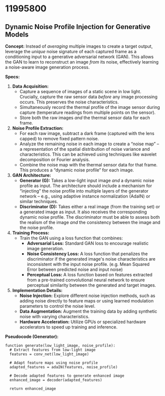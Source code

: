 # 11995800

## Dynamic Noise Profile Injection for Generative Models

**Concept:** Instead of *averaging* multiple images to create a target output, leverage the *unique* noise signature of each captured frame as a conditioning input to a generative adversarial network (GAN). This allows the GAN to learn to reconstruct an image *from* its noise, effectively learning a noise-aware image generation process.

**Specs:**

1.  **Data Acquisition:**
    *   Capture a sequence of images of a static scene in low light. Crucially, capture the raw sensor data *before* any image processing occurs. This preserves the noise characteristics.
    *   Simultaneously record the thermal profile of the image sensor during capture (temperature readings from multiple points on the sensor).
    *   Store both the raw images *and* the thermal sensor data for each frame.
2.  **Noise Profile Extraction:**
    *   For each raw image, subtract a dark frame (captured with the lens capped) to remove fixed pattern noise.
    *   Analyze the remaining noise in each image to create a “noise map” – a representation of the spatial distribution of noise variance and characteristics.  This can be achieved using techniques like wavelet decomposition or Fourier analysis.
    *   Combine the noise map with the thermal sensor data for that frame. This produces a “dynamic noise profile” for each image.
3.  **GAN Architecture:**
    *   **Generator (G):**  Takes a low-light input image *and* a dynamic noise profile as input.  The architecture should include a mechanism for “injecting” the noise profile into multiple layers of the generator network –  e.g., using adaptive instance normalization (AdaIN) or similar techniques.
    *   **Discriminator (D):**  Takes either a real image (from the training set) or a generated image as input. It also receives the corresponding dynamic noise profile. The discriminator must be able to assess both the realism of the image *and* the consistency between the image and the noise profile.
4.  **Training Process:**
    *   Train the GAN using a loss function that combines:
        *   **Adversarial Loss:**  Standard GAN loss to encourage realistic image generation.
        *   **Noise Consistency Loss:** A loss function that penalizes the discriminator if the generated image's noise characteristics are inconsistent with the input noise profile. (e.g. Mean Squared Error between predicted noise and input noise)
        *   **Perceptual Loss:**  A loss function based on features extracted from a pre-trained convolutional neural network to ensure perceptual similarity between the generated and target images.
5.  **Implementation Details:**
    *   **Noise Injection:** Explore different noise injection methods, such as adding noise directly to feature maps or using learned modulation parameters to control the noise level.
    *   **Data Augmentation:** Augment the training data by adding synthetic noise with varying characteristics.
    *   **Hardware Acceleration:** Utilize GPUs or specialized hardware accelerators to speed up training and inference.

**Pseudocode (Generator):**

```
function generate(low_light_image, noise_profile):
  # Extract features from low-light image
  features = conv_net(low_light_image)

  # Adapt feature maps using noise profile
  adapted_features = adaIN(features, noise_profile)

  # Decode adapted features to generate enhanced image
  enhanced_image = decoder(adapted_features)

  return enhanced_image
```